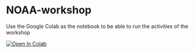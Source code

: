 # NOAA-workshop

Use the Google Colab as the notebook to be able to run the activities of the workshop<br>

[![Open In Colab](https://colab.research.google.com/assets/colab-badge.svg)](https://colab.research.google.com/drive/1s8QLj7IiI_LTeqS8jTozjxUOGY1bB3eb#scrollTo=VjpI1F77WVwp)
